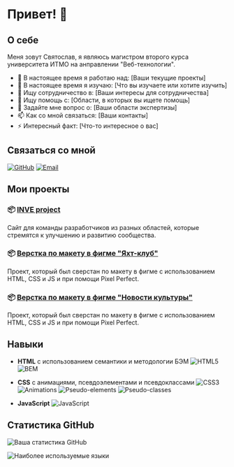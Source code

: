 # Привет! 👋

## О себе

Меня зовут Святослав, я являюсь магистром второго курса университета ИТМО на анправлении "Веб-технологии".

- 🔭 В настоящее время я работаю над: [Ваши текущие проекты]
- 🌱 В настоящее время я изучаю: [Что вы изучаете или хотите изучить]
- 👯 Ищу сотрудничество в: [Ваши интересы для сотрудничества]
- 🤔 Ищу помощь с: [Области, в которых вы ищете помощь]
- 💬 Задайте мне вопрос о: [Ваши области экспертизы]
- 📫 Как со мной связаться: [Ваши контакты]
- ⚡ Интересный факт: [Что-то интересное о вас]

## Связаться со мной

[![GitHub](https://img.shields.io/badge/GitHub-black?style=flat&logo=github)](https://github.com/sweeser)
[![Email](https://img.shields.io/badge/Email-red?style=flat&logo=gmail)](mailto:shemelin-01@mail.ru)

## Мои проекты

### 📦 [INVE project](https://github.com/sweeser/INVE-project)
Сайт для команды разработчиков из разных областей, которые стремятся к улучшению и развитию сообщества.

### 📦 [Верстка по макету в фигме "Яхт-клуб"](https://github.com/sweeser/ship-layout)
Проект, который был сверстан по макету в фигме с использованием HTML, CSS и JS и при помощи Pixel Perfect.

### 📦 [Верстка по макету в фигме "Новости культуры"](https://github.com/sweeser/culture-layout)
Проект, который был сверстан по макету в фигме с использованием HTML, CSS и JS и при помощи Pixel Perfect.

## Навыки

- **HTML** с использованием семантики и методологии БЭМ
  ![HTML5](https://img.shields.io/badge/HTML5-E34F26?style=flat&logo=html5&logoColor=white)
  ![BEM](https://img.shields.io/badge/BEM-000000?style=flat&logo=bem&logoColor=white)

- **CSS** с анимациями, псевдоэлементами и псевдоклассами
  ![CSS3](https://img.shields.io/badge/CSS3-1572B6?style=flat&logo=css3&logoColor=white)
  ![Animations](https://img.shields.io/badge/Animations-FF4088?style=flat&logo=css3&logoColor=white)
  ![Pseudo-elements](https://img.shields.io/badge/Pseudo--elements-7952B3?style=flat&logo=css3&logoColor=white)
  ![Pseudo-classes](https://img.shields.io/badge/Pseudo--classes-228B22?style=flat&logo=css3&logoColor=white)

- **JavaScript**
  ![JavaScript](https://img.shields.io/badge/JavaScript-323330?style=flat&logo=javascript&logoColor=F7DF1E)

## Статистика GitHub

![Ваша статистика GitHub](https://github-readme-stats.vercel.app/api?username=sweeser&show_icons=true&theme=radical)

![Наиболее используемые языки](https://github-readme-stats.vercel.app/api/top-langs/?username=sweeser&layout=compact&theme=radical)
